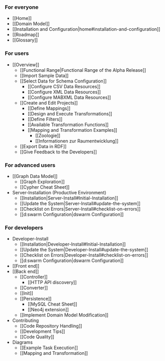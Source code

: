 ### For everyone
* [[Home]]
* [[Domain Model]]
* [[Installation and Configuration|home#installation-and-configuration]]
* [[Roadmap]]
* [[Glossary]]

### For users
* [[Overview]]
  * [[Functional Range|Functional Range of the Alpha Release]]
  * [[Import Sample Data]]
  * [[Select Data for Schema Configuration]]
    * [[Configure CSV Data Resources]]
    * [[Configure XML Data Resources]]
    * [[Configure MABXML Data Resources]]
  * [[Create and Edit Projects]]
    * [[Define Mappings]]
    * [[Design and Execute Transformations]]
    * [[Define Filters]]
    * [[Available Transformation Functions]]
	* [[Mapping and Transformation Examples]]
		* [[Zoologie]]
		* [[Informationen zur Raumentwicklung]]	
  * [[Export Data in RDF]]
  * [[Give Feedback to the Developers]]

### For advanced users
* [[Graph Data Model]]
    * [[Graph Exploration]]
    * [[Cypher Cheat Sheet]]
* Server-Installation (Productive Environment)
  * [[Installation|Server-Install#Initial-Installation]]
  * [[Update the System|Server-Install#update-the-system]]
  * [[Checklist on Errors|Server-Install#checklist-on-errors]]
  * [[d:swarm Configuration|dswarm Configuration]]

### For developers
* Developer-Install
  * [[Installation|Developer-Install#Initial-Installation]]
  * [[Update the System|Developer-Install#update-the-system]]
  * [[Checklist on Errors|Developer-Install#checklist-on-errors]]
  * [[d:swarm Configuration|dswarm Configuration]]
* [[Front end]]
* [[Back end]]
  * [[Controller]]
    * [[HTTP API discovery]]
  * [[Converter]]
  * [[Init]]
  * [[Persistence]]
    * [[MySQL Cheat Sheet]]
    * [[Neo4j extension]]
  * [[Implement Domain Model Modification]]
* Contributing
  * [[Code Repository Handling]]
  * [[Development Tips]]
  * [[Code Quality]]
* Diagrams
  * [[Example Task Execution]]
  * [[Mapping and Transformation]]